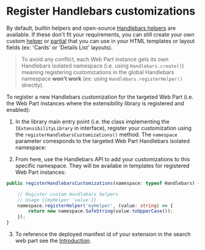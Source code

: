 # Register Handlebars customizations

By default, builtin helpers and open-source [Handlebars helpers](https://github.com/helpers/handlebars-helpers) are available. If these don't fit your requirements, you can still create your own custom [helper](https://handlebarsjs.com/api-reference/helpers.html) or [partial](https://handlebarsjs.com/api-reference/runtime.html#handlebars-registerpartial-name-partial) that you can use in your HTML templates or layout fields (ex: 'Cards' or 'Details List' layouts).

> To avoid any conflict, each Web Part instance gets its own Handlebars isolated namespace (i.e. using `Handlebars.create()`) meaning registering customizations in the global Handlebars namespace **won't work** (ex: using `Handlebars.registerHelper()` directly).

To register a new Handlebars customization for the targeted Web Part (i.e. the Web Part instances where the extensibility library is registered and enabled):

1.  In the library main entry point (i.e. the class implementing the `IExtensibilityLibrary` in interface), register your customization using the `registerHandlebarsCustomizations()` method. The `namespace` parameter corresponds to the targeted Web Part Handlebars isolated namespace:

2. From here, use the Handlebars API to add your customizations to this specific namespace. They will be availabe in templates for registered Web Part instances:

```typescript
public registerHandlebarsCustomizations(namespace: typeof Handlebars) {

    // Register custom Handlebars helpers
    // Usage {{myHelper 'value'}}
    namespace.registerHelper('myHelper', (value: string) => {
        return new namespace.SafeString(value.toUpperCase());
    });
}
```

3. To reference the deployed manifest id of your extension in the search web part see the [Introduction](index.md#register-your-extensibility-library-with-a-web-part).